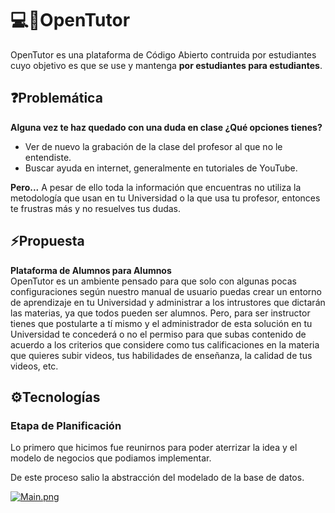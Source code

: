 # 💻🚀OpenTutor

OpenTutor es una plataforma de Código Abierto contruida por estudiantes cuyo objetivo es que se use y mantenga **por estudiantes para estudiantes**.

## ❓Problemática

**Alguna vez te haz quedado con una duda en clase ¿Qué opciones tienes?**
- Ver de nuevo la grabación de la clase del profesor al que no le entendiste.
- Buscar ayuda en internet, generalmente en tutoriales de YouTube.

**Pero...** A pesar de ello toda la información que encuentras no utiliza la metodología que usan en tu Universidad o la que usa tu profesor, entonces te frustras más y no resuelves tus dudas.

## ⚡Propuesta

**Plataforma de Alumnos para Alumnos**  
OpenTutor es un ambiente pensado para que solo con algunas pocas configuraciones según nuestro manual de usuario puedas crear un entorno de aprendizaje en tu Universidad y administrar a los intrustores que dictarán las materias, ya que todos pueden ser alumnos. Pero, para ser instructor tienes que postularte a tí mismo y el administrador de esta solución en tu Universidad te concederá o no el permiso para que subas contenido de acuerdo a los criterios que considere como tus calificaciones en la materia que quieres subir videos, tus habilidades de enseñanza, la calidad de tus videos, etc.

## ⚙Tecnologías







### Etapa de Planificación
Lo primero que hicimos fue reunirnos para poder aterrizar la idea y el modelo de negocios que podiamos implementar.

De este proceso salio la abstracción del modelado de la base de datos.

[![Main.png](https://i.postimg.cc/Y90XfGNY/Main.png)](https://postimg.cc/xJry9d41)